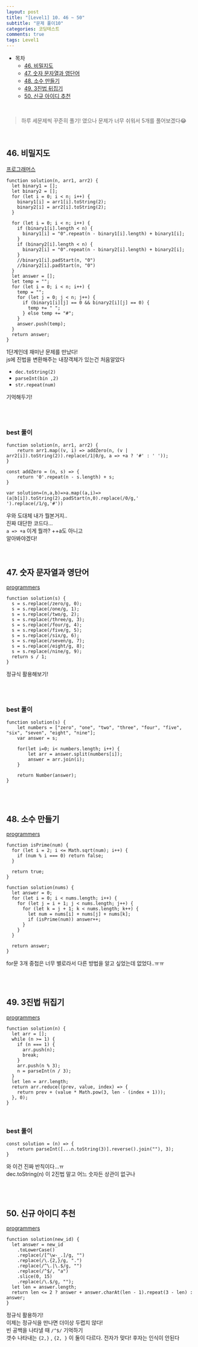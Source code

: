 ```yaml
---
layout: post
title: "[Level1] 10. 46 ~ 50"
subtitle: "문제 풀이10"
categories: 코딩테스트
comments: true
tags: Level1
---
```


- 목차
  - [46. 비밀지도](#)
  - [47. 숫자 문자열과 영단어](#)
  - [48. 소수 만들기](#)
  - [49. 3진법 뒤집기](#)
  - [50. 신규 아이디 추천](#)

<br>

> 하루 세문제씩 꾸준히 풀기! 였으나 문제가 너무 쉬워서 5개를 풀어보겠다😂

<br>

## 46. 비밀지도

[프로그래머스](https://programmers.co.kr/learn/courses/30/lessons/17681) <br>

```
function solution(n, arr1, arr2) {
  let binary1 = [];
  let binary2 = [];
  for (let i = 0; i < n; i++) {
    binary1[i] = arr1[i].toString(2);
    binary2[i] = arr2[i].toString(2);
  }

  for (let i = 0; i < n; i++) {
    if (binary1[i].length < n) {
      binary1[i] = "0".repeat(n - binary1[i].length) + binary1[i];
    }
    if (binary2[i].length < n) {
      binary2[i] = "0".repeat(n - binary2[i].length) + binary2[i];
    }
    //binary1[i].padStart(n, "0")
    //binary2[i].padStart(n, "0")
  }
  let answer = [];
  let temp = "";
  for (let i = 0; i < n; i++) {
    temp = "";
    for (let j = 0; j < n; j++) {
      if (binary1[i][j] == 0 && binary2[i][j] == 0) {
        temp += " ";
      } else temp += "#";
    }
    answer.push(temp);
  }
  return answer;
}
```

1단계인데 재미난 문제를 만났다!<br>
js에 진법을 변환해주는 내장객체가 있는건 처음알았다<br>

- `dec.toString(2)`
- `parseInt(bin ,2)`
- `str.repeat(num)`

기억해두기!<br>

<br><br>

### best 풀이

```
function solution(n, arr1, arr2) {
    return arr1.map((v, i) => addZero(n, (v | arr2[i]).toString(2)).replace(/1|0/g, a => +a ? '#' : ' '));
}

const addZero = (n, s) => {
    return '0'.repeat(n - s.length) + s;
}
```

```
var solution=(n,a,b)=>a.map((a,i)=>(a|b[i]).toString(2).padStart(n,0).replace(/0/g,' ').replace(/1/g,'#'))
```

우와 도대체 내가 뭘본거지..<br>
진짜 대단한 코드다...<br>
`a => +a` 이게 뭘까? ++a도 아니고<br>
알아봐야겠다!<br><br><br>


## 47. 숫자 문자열과 영단어

[programmers](https://programmers.co.kr/learn/courses/30/lessons/81301) <br>

```
function solution(s) {
  s = s.replace(/zero/g, 0);
  s = s.replace(/one/g, 1);
  s = s.replace(/two/g, 2);
  s = s.replace(/three/g, 3);
  s = s.replace(/four/g, 4);
  s = s.replace(/five/g, 5);
  s = s.replace(/six/g, 6);
  s = s.replace(/seven/g, 7);
  s = s.replace(/eight/g, 8);
  s = s.replace(/nine/g, 9);
  return s / 1;
}
```

정규식 활용해보기!<br>


<br><br>

### best 풀이

```
function solution(s) {
    let numbers = ["zero", "one", "two", "three", "four", "five", "six", "seven", "eight", "nine"];
    var answer = s;

    for(let i=0; i< numbers.length; i++) {
        let arr = answer.split(numbers[i]);
        answer = arr.join(i);
    }

    return Number(answer);
}

```

<br><br>

## 48. 소수 만들기

[programmers](https://programmers.co.kr/learn/courses/30/lessons/12977) <br>

```
function isPrime(num) {
  for (let i = 2; i <= Math.sqrt(num); i++) {
    if (num % i === 0) return false;
  }

  return true;
}

function solution(nums) {
  let answer = 0;
  for (let i = 0; i < nums.length; i++) {
    for (let j = i + 1; j < nums.length; j++) {
      for (let k = j + 1; k < nums.length; k++) {
        let num = nums[i] + nums[j] + nums[k];
        if (isPrime(num)) answer++;
      }
    }
  }

  return answer;
}
```

for문 3개 중첩은 너무 별로라서 다른 방법을 알고 싶었는데 없었다..ㅠㅠ
<br><br>

<br>


## 49. 3진법 뒤집기

[programmers](https://programmers.co.kr/learn/courses/30/lessons/68935) <br>

```
function solution(n) {
  let arr = [];
  while (n >= 1) {
    if (n === 1) {
      arr.push(n);
      break;
    }
    arr.push(n % 3);
    n = parseInt(n / 3);
  }
  let len = arr.length;
  return arr.reduce((prev, value, index) => {
    return prev + (value * Math.pow(3, len - (index + 1)));
  }, 0);
}
```

<br>

### best 풀이

```
const solution = (n) => {
    return parseInt([...n.toString(3)].reverse().join(""), 3);
}
```

와 이건 진짜 반칙이다...ㅠ<br>
dec.toString(n) 이 2진법 말고 어느 숫자든 상관이 없구나<br>

<br><br>

## 50. 신규 아이디 추천

[programmers](https://programmers.co.kr/learn/courses/30/lessons/72410) <br>

```
function solution(new_id) {
  let answer = new_id
    .toLowerCase()
    .replace(/[^\w-_.]/g, "")
    .replace(/\.{2,}/g, ".")
    .replace(/^\.|\.$/g, "")
    .replace(/^$/, "a")
    .slice(0, 15)
    .replace(/\.$/g, "");
  let len = answer.length;
  return len <= 2 ? answer + answer.charAt(len - 1).repeat(3 - len) : answer;
}
```

정규식 활용하기!<br>
이제는 정규식을 만나면 더이상 두렵지 않다!<br>
빈 공백을 나타낼 때 `/^$/` 기억하기<br>
갯수 나타내는 `{2,}` , `{2, }` 이 둘이 다르다. 전자가 맞다! 후자는 인식이 안된다<br>

